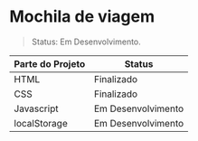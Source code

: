# Mochila de viagem

> Status: Em Desenvolvimento.

| Parte do Projeto | Status |
| ---------------- | ------ |
| HTML  | Finalizado |
| CSS   | Finalizado |
| Javascript  | Em Desenvolvimento |
| localStorage | Em Desenvolvimento |
